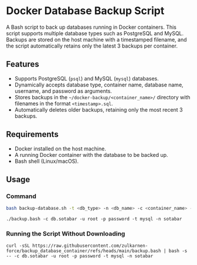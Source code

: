 # Docker Database Backup Script

A Bash script to back up databases running in Docker containers. This script supports multiple database types such as PostgreSQL and MySQL. Backups are stored on the host machine with a timestamped filename, and the script automatically retains only the latest 3 backups per container.

## Features

- Supports PostgreSQL (`psql`) and MySQL (`mysql`) databases.
- Dynamically accepts database type, container name, database name, username, and password as arguments.
- Stores backups in the `~/docker-backup/<container_name>/` directory with filenames in the format `<timestamp>.sql`.
- Automatically deletes older backups, retaining only the most recent 3 backups.

## Requirements

- Docker installed on the host machine.
- A running Docker container with the database to be backed up.
- Bash shell (Linux/macOS).

## Usage

### Command

```bash
bash backup-database.sh -t <db_type> -n <db_name> -c <container_name> -u <username> -p <password>
```

```
./backup.bash -c db.sotabar -u root -p password -t mysql -n sotabar
```

### Running the Script Without Downloading


```
curl -sSL https://raw.githubusercontent.com/zulkarnen-force/backup_database_container/refs/heads/main/backup.bash | bash -s -- -c db.sotabar -u root -p password -t mysql -n sotabar
```